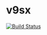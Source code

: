 # v9sx

[![Build Status](https://travis-ci.com/vueent/v9sx.svg?branch=main)](https://travis-ci.com/vueent/v9sx)
